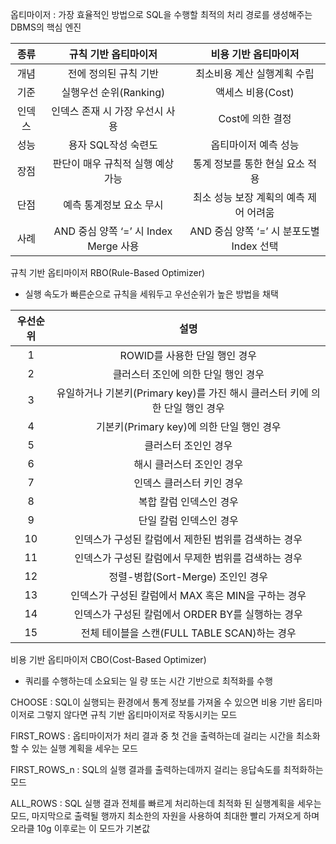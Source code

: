 옵티마이저 : 가장 효율적인 방법으로 SQL을 수행할 최적의 처리 경로를 생성해주는 DBMS의 핵심 엔진


|종류|규칙 기반 옵티마이저|비용 기반 옵티마이저|
|:------:|:---:|:---:|
|개념|전에 정의된 규칙 기반|최소비용 계산 실행계획 수립
|기준|실행우선 순위(Ranking)|액세스 비용(Cost)
|인덱스|인덱스 존재 시 가장 우선시 사용|Cost에 의한 결정
|성능|용자 SQL작성 숙련도|옵티마이저 예측 성능
|장점|판단이 매우 규칙적 실행 예상 가능|통계 정보를 통한 현실 요소 적용
|단점|예측 통계정보 요소 무시|최소 성능 보장 계획의 예측 제어 어려움
|사례|AND 중심 양쪽 ‘=’ 시 Index Merge 사용|AND 중심 양쪽 ‘=’ 시 분포도별 Index 선택


규칙 기반 옵티마이저 RBO(Rule-Based Optimizer)
- 실행 속도가 빠른순으로 규칙을 세워두고 우선순위가 높은 방법을 채택

|우선순위|설명|
|:---:|:---:|
|1|ROWID를 사용한 단일 행인 경우|
|2|클러스터 조인에 의한 단일 행인 경우|
|3|유일하거나 기본키(Primary key)를 가진 해시 클러스터 키에 의한 단일 행인 경우|
|4|기본키(Primary key)에 의한 단일 행인 경우|
|5|클러스터 조인인 경우|
|6|해시 클러스터 조인인 경우|
|7|인덱스 클러스터 키인 경우|
|8|복합 칼럼 인덱스인 경우|
|9|단일 칼럼 인덱스인 경우|
|10|인덱스가 구성된 칼럼에서 제한된 범위를 검색하는 경우|
|11|인덱스가 구성된 칼럼에서 무제한 범위를 검색하는 경우|
|12|정렬-병합(Sort-Merge) 조인인 경우|
|13|인덱스가 구성된 칼럼에서 MAX 혹은 MIN을 구하는 경우|
|14|인덱스가 구성된 칼럼에서 ORDER BY를 실행하는 경우|
|15|전체 테이블을 스캔(FULL TABLE SCAN)하는 경우|


비용 기반 옵티마이저 CBO(Cost-Based Optimizer)
- 쿼리를 수행하는데 소요되는 일 량 또는 시간 기반으로 최적화를 수행

CHOOSE : SQL이 실행되는 환경에서 통계 정보를 가져올 수 있으면 비용 기반 옵티마이저로 그렇지 않다면 규칙 기반 옵티마이저로 작동시키는 모드

FIRST_ROWS : 옵티마이저가 처리 결과 중 첫 건을 출력하는데 걸리는 시간을 최소화할 수 있는 실행 계획을 세우는 모드

FIRST_ROWS_n : SQL의 실행 결과를 출력하는데까지 걸리는 응답속도를 최적화하는 모드

ALL_ROWS : SQL 실행 결과 전체를 빠르게 처리하는데 최적화 된 실행계획을 세우는 모드, 
           마지막으로 출력될 행까지 최소한의 자원을 사용하여 최대한 빨리 가져오게 하며 오라클 10g 이후로는 이 모드가 기본값
